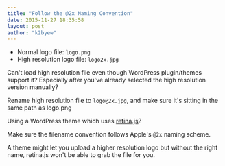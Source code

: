 ```yaml
---
title: "Follow the @2x Naming Convention"
date: 2015-11-27 18:35:58
layout: post
author: "k2byew"
---
```

- Normal logo file: `logo.png`
- High resolution logo file: `logo2x.jpg`

Can't load high resolution file even though WordPress plugin/themes support it? Especially after you've already selected the high resolution version manually?

Rename high resolution file to `logo@2x.jpg`, and make sure it's sitting in the same path as logo.png

Using a WordPress theme which uses [retina.js](http://imulus.github.io/retinajs/)?

Make sure the filename convention follows Apple's `@2x` naming scheme.

A theme might let you upload a higher resolution logo but without the right name, retina.js won't be able to grab the file for you.
